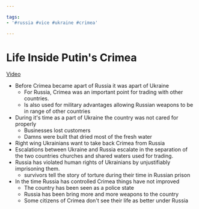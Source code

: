 ```yaml
---

tags: 
- '#russia #vice #ukraine #crimea'

---
```


# Life Inside Putin's Crimea


[Video](https://youtu.be/lzO7gIT5GYU)

*   Before Crimea became apart of Russia it was apart of Ukraine
    *   For Russia, Crimea was an important point for trading with other countries.
    *   Is also used for military advantages allowing Russian weapons to be in range of other countries
*   During it's time as a part of Ukraine the country was not cared for properly
    *   Businesses lost customers
    *   Damns were built that dried most of the fresh water
*   Right wing Ukrainians want to take back Crimea from Russia
*   Escalations between Ukraine and Russia escalate in the separation of the two countries churches and shared waters used for trading.
*   Russia has violated human rights of Ukrainians by unjustifiably imprisoning them.
    *   survivors tell the story of torture during their time in Russian prison
*   In the time Russia has controlled Crimea things have not improved
    *   The country has been seen as a police state
    *   Russia has been bring more and more weapons to the country
    *   Some citizens of Crimea don't see their life as better under Russia

